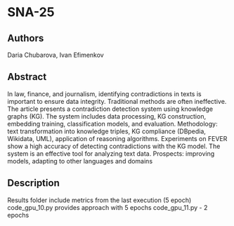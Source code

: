 # SNA-25
## Authors
Daria Chubarova, Ivan Efimenkov
## Abstract
In law, finance, and journalism, identifying contradictions in texts is important to ensure data integrity. Traditional methods are often ineffective. The article presents a contradiction detection system using knowledge graphs (KG). The system includes data processing, KG construction, embedding training, classification models, and evaluation. Methodology: text transformation into knowledge triples, KG compliance (DBpedia, Wikidata, UML), application of reasoning algorithms. Experiments on FEVER show a high accuracy of detecting contradictions with the KG model. The system is an effective tool for analyzing text data. Prospects: improving models, adapting to other languages and domains
## Description
Results folder include metrics from the last execution (5 epoch)
code_gpu_10.py provides approach with 5 epochs
code_gpu_11.py - 2 epochs
